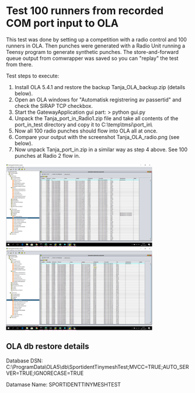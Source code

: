 # Test 100 runners from recorded COM port input to OLA

This test was done by setting up a competition with a radio control and 100 runners in OLA. Then punches were generated with a Radio Unit running a Teensy program to generate synthetic punches.
The store-and-forward queue output from comwrapper was saved so you can "replay" the test from there.

Test steps to execute:
1. Install OLA 5.4.1 and restore the backup Tanja_OLA_backup.zip (details below).
2. Open an OLA windows for "Automatisk registrering av passertid" and check the SIRAP TCP checkbox.
3. Start the GatewayApplication gui part: > python gui.py
4. Unpack the Tanja_port_in_Radio1.zip file and take all contents of the port_in_test directory and copy it to C:\temp\tmsi\port_in\
5. Now all 100 radio punches should flow into OLA all at once. 
6. Compare your output with the screenshot Tanja_OLA_radio.png (see below).
7. Now unpack Tanja_port_in.zip in a similar way as step 4 above. See 100 punches at Radio 2 flow in.

<img src="./Tanja_OLA_radio.png" width="400">
<img src="./Tanja_OLA_radio2.png" width="400">

## OLA db restore details
Database DSN:
C:\ProgramData\OLA5\db\SportidentTinymeshTest;MVCC=TRUE;AUTO_SERVER=TRUE;IGNORECASE=TRUE

Datamase Name:
SPORTIDENTTINYMESHTEST
